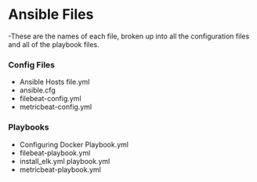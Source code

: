 # Ansible Files

-These are the names of each file, broken up into all the configuration files and all of the playbook files.

### Config Files
- Ansible Hosts file.yml
- ansible.cfg
- filebeat-config.yml
- metricbeat-config.yml

### Playbooks
- Configuring Docker Playbook.yml
- filebeat-playbook.yml
- install_elk.yml playbook.yml
- metricbeat-playbook.yml
